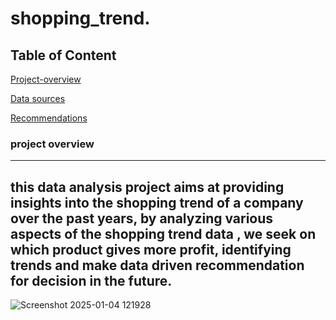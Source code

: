 # shopping_trend.

## Table of Content
[Project-overview](#project-overview)

[Data sources](#data-sources)

[Recommendations](#recommendations)
### project overview
---
this data analysis project aims at providing insights into the shopping trend of a company over the past years, by analyzing various aspects of the shopping trend data , we seek on which product gives more profit, identifying trends and make data driven recommendation for decision in the future.
---

![Screenshot 2025-01-04 121928](https://github.com/user-attachments/assets/27d8d9e7-d97e-4514-bf14-3093880407ca)
